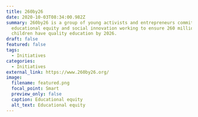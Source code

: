 ```yaml
---
title: 260by26
date: 2020-10-03T08:34:00.982Z
summary: 260by26 is a group of young activists and entrepreneurs committed to
  educational equity and social innovation working to ensure 260 million
  children have quality education by 2026.
draft: false
featured: false
tags:
  - Initiatives
categories:
  - Initiatives
external_link: https://www.260by26.org/
image:
  filename: featured.png
  focal_point: Smart
  preview_only: false
  caption: Educational equity
  alt_text: Educational equity
---
```

